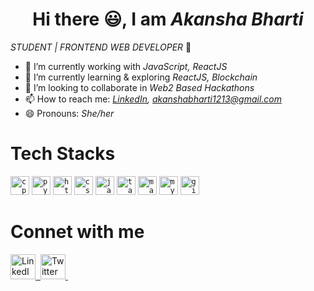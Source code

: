 <div align="center">

# Hi there 😃, I am _Akansha Bharti_ 
</div>

_STUDENT | FRONTEND WEB DEVELOPER_ 🚀


- 🔭 I’m currently working with _JavaScript, ReactJS_
- 🌱 I’m currently learning & exploring  _ReactJS, Blockchain_ 
- 👯 I’m looking to collaborate in _Web2 Based Hackathons_
- 📫 How to reach me:  _[LinkedIn](https://www.linkedin.com/in/akansha-bharti/), [akanshabharti1213@gmail.com](akanshabharti1213@gmail.com)_
- 😄 Pronouns: _She/her_


# Tech Stacks
<code><img height="30" src="https://w7.pngwing.com/pngs/46/626/png-transparent-c-logo-the-c-programming-language-computer-icons-computer-programming-source-code-programming-miscellaneous-template-blue-thumbnail.png" alt="cpp"></code>
<code><img height="30" src="https://w7.pngwing.com/pngs/364/982/png-transparent-python-programming-language-computer-programming-language-angle-text-computer-thumbnail.png" alt="python"></code>
<code><img height="30" src="https://encrypted-tbn0.gstatic.com/images?q=tbn:ANd9GcR7_tMa1St1KwkT8U81V4nrQsBSmkayPAo2Rg&usqp=CAU" alt="html"></code>
<code><img height="30" src="https://w7.pngwing.com/pngs/4/808/png-transparent-css3-css3-logo-logo-language-programming-language-css-3d-icon-thumbnail.png" alt="css"></code>
<code><img height="30" src="https://e7.pngegg.com/pngimages/602/440/png-clipart-javascript-open-logo-number-js-angle-text-thumbnail.png" alt="javascript"></code>
<code><img height="30" src="https://static-00.iconduck.com/assets.00/tailwind-css-icon-2048x1229-u8dzt4uh.png" alt="tailwindcss"></code>
<code><img height="30" src="https://w7.pngwing.com/pngs/761/513/png-transparent-material-ui-logo-thumbnail.png" alt="materialui"></code>
<code><img height="30" src="https://static-00.iconduck.com/assets.00/database-mysql-icon-923x1024-37xcgdyl.png" alt="mysql"></code>
<code><img height="30" src="https://w7.pngwing.com/pngs/646/324/png-transparent-github-computer-icons-github-logo-monochrome-head-thumbnail.png" alt="git"></code>

# Connet with me
<a href="https://www.linkedin.com/in/akansha-bharti/">
  <img src="https://assets-global.website-files.com/62573309268f9df7fb973ab8/630cdba01763f100980b090f_5e8fc7a5c3c15b69d9c87be0_1200px-Linkedin.svg.png" width="40" height="40" alt="LinkedIn Badge">&nbsp
</a>
<a href="https://twitter.com/Akansha_1213">
  <img src="https://encrypted-tbn0.gstatic.com/images?q=tbn:ANd9GcSr_yGgIJj8ggxJVaI1x3f3dnV94ODO4Ct-Fw&usqp=CAU" width="40" height="40" alt="Twitter Badge">
</a>&nbsp






